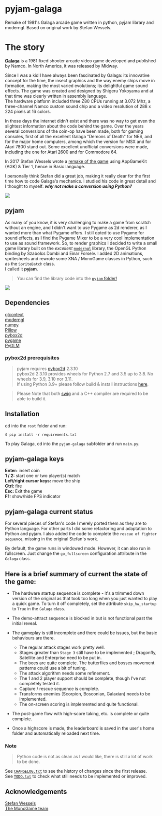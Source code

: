 # pyjam-galaga
Remake of 1981's Galaga arcade game written in python, pyjam library and moderngl.
Based on original work by Stefan Wessels.

# The story
[**Galaga**](https://en.wikipedia.org/wiki/Galaga) is a 1981 fixed shooter arcade video game developed and published by Namco. In North America, it was released
by Midway.

Since I was a kid I have always been fascinated by Galaga: its innovative concept for the time, the insect graphics
and the way enemy ships move in formation, making the most varied evolutions; its delightful game sound effects.
The game was created and designed by Shigeru Yokoyama and at that time was clearly written in assembly language.  
The hardware platform included three Z80 CPUs running at 3.072 Mhz, a three-channel Namco custom sound chip
and a video resolution of 288 x 224 pixels at 16 colors.  

In those days the internet didn't exist and there was no way to get even the slightest information about the code
behind the game. Over the years several conversions of the coin-op have been made, both for gaming consoles,
first of all the excellent Galaga "Demons of Death" for NES, and for the major home computers, among which the version
for MSX and for Atari 7800 stand out. Some excellent unofficial conversions were made, including the one for Atari 2600
and for Commodore 64.

In 2017 Stefan Wessels wrote a [remake of the game](https://github.com/StewBC/Galaga) using AppGameKit (AGK) & Tier 1,
hence in Basic language.

I personally think Stefan did a great job, making it really clear for the first time how to code Galaga's mechanics.
I studied his code in great detail and I thought to myself: ***why not make a conversion using Python?***

![](https://github.com/gzito/pyjam-galaga/blob/main/screenshot-1.jpg?raw=true)

## pyjam
As many of you know, it is very challenging to make a game from scratch without an engine, and I didn't want to use Pygame
as 2d renderer, as I wanted more than what Pygame offers. I still opted to use Pygame for sound effects, as I find the Pygame Mixer to be a very cool implementation to use as sound framework.
So, to render graphics I decided to write a small game library built on the *excellent* [`moderngl`](https://github.com/moderngl/moderngl) library, the OpenGL
Python binding by Szabolcs Dombi and Einar Forselv. I added 2D animations, spritesheets and rewrote some XNA / MonoGame classes in Python, such as the `SpriteBatch` class.  
I called it **pyjam**.  
> You can find the library code into the [`pyjam` folder!](https://github.com/gzito/pyjam-galaga/tree/main/pyjam)

![](https://github.com/gzito/pyjam-galaga/blob/main/screenshot-2.jpg?raw=true)

## Dependencies
[glcontext](https://github.com/moderngl/glcontext)  
[moderngl](https://github.com/moderngl/moderngl)  
[numpy](https://github.com/numpy/numpy)  
[Pillow](https://github.com/python-pillow/Pillow)  
[pybox2d](https://github.com/pybox2d/pybox2d)  
[pygame](https://github.com/pygame/pygame)  
[PyGLM](https://github.com/Zuzu-Typ/PyGLM)   

### pybox2d prerequisites
> pyjam requires [pybox2d](https://github.com/pybox2d/pybox2d) 2.3.10  
> pybox2d 2.3.10 provides wheels for Python 2.7 and 3.5 up to 3.8. No wheels for 3.9, 3.10 nor 3.11.  
> If using Python 3.9+ please follow build & install instructions [here](https://github.com/pybox2d/pybox2d/blob/master/INSTALL.md).

> Please Note that both [swig](https://www.swig.org/) and a C++ compiler are required to be able to build it. 

## Installation
cd into the `root` folder and run:  
```shell
$ pip install -r requirements.txt
```

To play Galaga, cd into the `pyjam-galaga` subfolder and run `main.py`.  

## pyjam-galaga keys  
**Enter:** insert coin  
**1 / 2:** start one or two player(s) match  
**Left/right cursor keys:** move the ship  
**Ctrl:** fire  
**Esc:** Exit the game  
**F1:** show/hide FPS indicator  

## pyjam-galaga current status
For several pieces of Stefan's code I merely ported them as they are to Python language.
For other parts I did some refactoring and adaptation to Python and pyjam.
I also added the code to complete the `rescue of fighter sequence`, missing in the original
Stefan's work.

By default, the game runs in windowed mode. However, it can also run in fullscreen. Just change the `go_fullscreen` configuration
attribute in the `Galaga` class.

## Here is a brief summary of current the state of the game:

- The hardware startup sequence is complete - it's a trimmed down version of the original as that took too long
when you just wanted to play a quick game. To turn it off completely, set the attribute `skip_hw_startup` to `True`
in the `Galaga` class.

- The demo-attract sequence is blocked in but is not functional past the initial reveal.

- The gameplay is still incomplete and there could be issues, but the basic behaviours are there.  
  - The regular attack stages work pretty well.  
  - Stages greater than `Stage 3` still have to be implemented ; Dragonfly, Satellite and Enterprise need to be put in.  
  - The bees are quite complete. The butterflies and bosses movement patterns could use a bit of tuning.  
  - The attack algorithm needs some refinement.
  - The 1 and 2 player support should be complete, though I've not completely tested it.  
  - Capture / rescue sequence is complete.  
  - Transforms enemies (Scorpion, Bosconian, Galaxian) needs to be implemented.  
  - The on-screen scoring is implemented and quite functional.

- The post-game flow with high-score taking, etc. is complete or quite complete.

- Once a highscore is made, the leaderboard is saved in the user's home folder and automatically reloaded next time.

### Note
> Python code is not as clean as I would like, there is still a lot of work to be done.

See [`CHANGELOG.txt`](./CHANGELOG.txt) to see the history of changes since the first release.  
See [`TODO.txt`](./TODO.txt) to check what still needs to be implemented or improved.

## Acknowledgements
[Stefan Wessels](https://github.com/StewBC)  
[The MonoGame team](https://github.com/MonoGame/MonoGame)
